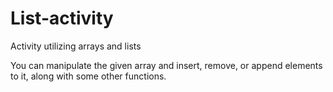 # List-activity
Activity utilizing arrays and lists

You can manipulate the given array and insert, remove, or append elements to it, along with some other functions.
